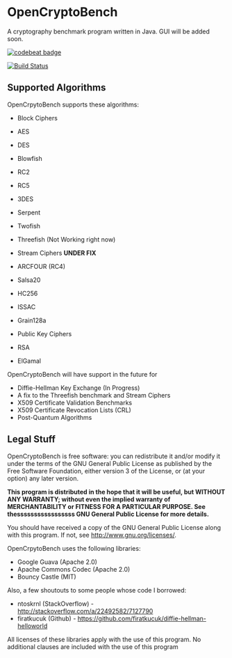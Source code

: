 # OpenCryptoBench
A cryptography benchmark program written in Java. GUI will be added soon.

[![codebeat badge](https://codebeat.co/badges/5676f716-312c-4159-8012-67f94ead1ab1)](https://codebeat.co/projects/github-com-facestudios-opencryptobench)

[![Build Status](https://travis-ci.org/FaceStudios/OpenCryptoBench.svg?branch=master)](https://travis-ci.org/FaceStudios/OpenCryptoBench)

## Supported Algorithms
OpenCrpytoBench supports these algorithms:

*  Block Ciphers
  *  AES
  *  DES
  *  Blowfish
  *  RC2
  *  RC5
  *  3DES
  *  Serpent
  *  Twofish
  *  Threefish (Not Working right now)
  
*  Stream Ciphers **UNDER FIX**
  *  ARCFOUR (RC4)
  *  Salsa20
  *  HC256
  *  ISSAC
  *  Grain128a
  
*  Public Key Ciphers
  *  RSA
  *  ElGamal

OpenCryptoBench will have support in the future for

*  Diffie-Hellman Key Exchange (In Progress)
*  A fix to the Threefish benchmark and Stream Ciphers
*  X509 Certificate Validation Benchmarks
*  X509 Certificate Revocation Lists (CRL)
*  Post-Quantum Algorithms


## Legal Stuff
OpenCryptoBench is free software: you can redistribute it and/or modify
it under the terms of the GNU General Public License as published by
the Free Software Foundation, either version 3 of the License, or
(at your option) any later version.

**This program is distributed in the hope that it will be useful,
but WITHOUT ANY WARRANTY; without even the implied warranty of
MERCHANTABILITY or FITNESS FOR A PARTICULAR PURPOSE.  See thesssssssssssssssss
GNU General Public License for more details.**

You should have received a copy of the GNU General Public License
along with this program.  If not, see <http://www.gnu.org/licenses/>.

OpenCrpytoBench uses the following libraries:

*  Google Guava (Apache 2.0)
*  Apache Commons Codec (Apache 2.0)
*  Bouncy Castle (MIT)

Also, a few shoutouts to some people whose code I borrowed:

* ntoskrnl (StackOverflow) - 	http://stackoverflow.com/a/22492582/7127790
* firatkucuk (Github) - https://github.com/firatkucuk/diffie-hellman-helloworld

All licenses of these libraries apply with the use of this program. No additional clauses are included with the use of this program
